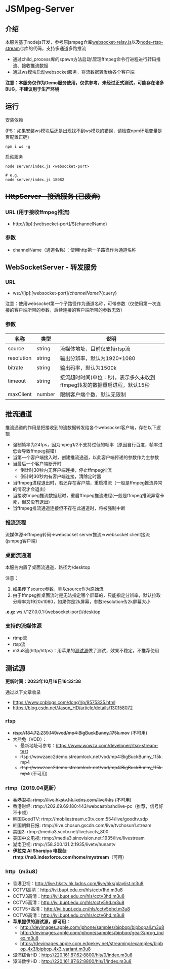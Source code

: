 # JSMpeg-Server
## 介绍

本服务基于nodejs开发，参考原jsmpeg仓库[websocket-relay.js](https://github.com/phoboslab/jsmpeg/blob/master/websocket-relay.js)以及[node-rtsp-stream](https://github.com/kyriesent/node-rtsp-stream)仓库的代码，支持多通道多路推流
- 通过child_process库的spawn方法启动\管理ffmpeg命令行进程进行转码推流、接收推流数据
- 通过ws模块启动websocket服务，将流数据转发给各个客户端

**注意：本服务仅作为Demo服务使用，仅供参考，未经过正式测试，可能存在诸多BUG，不建议用于生产环境**

## 运行
安装依赖

(PS：如果安装ws模块后还是出现找不到ws模块的错误，请检查npm环境变量是否配置正确)
```
npm i ws -g
```


启动服务
```shell
node server/index.js <websocket-port>

# e.g.
node server/index.js 18082
```

## ~~HttpServer - 接流服务 (已废弃)~~

### URL (用于接收ffmpeg推流)

- http://[ip]:[websocket-port]/${channelName}

### 参数
- channelName（通道名称）：使用http第一子路径作为通道名称



## WebSocketServer - 转发服务

### URL

- ws://[ip]:[websocket-port]/${channelName}?${query}

注意：使用websocket第一个子路径作为通道名称，可带参数（仅使用第一次连接的客户端所带的参数，后续连接的客户端所带的参数无效）

### 参数
| 名称       | 类型   | 说明                                                                     |
| ---------- | ------ | ------------------------------------------------------------------------ |
| source     | string | 流媒体地址，目前仅支持rtsp流                                             |
| resolution | string | 输出分辨率，默认为1920*1080                                              |
| bitrate    | string | 输出码率，默认为1500k                                                    |
| timeout    | string | 接流超时时间(单位：秒)，表示多久未收到ffmpeg转发的数据重启进程，默认15秒 |
| maxClient  | number | 限制客户端个数，默认无限制                                               |

## 推流通道

推流通道的作用是把接收到的流数据转发给各个websocket客户端，存在以下逻辑

- 强制帧率为24fps，因为mpeg1/2不支持过低的帧率（原因自行百度，帧率过低会导致ffmpeg报错）
- 当第一个客户端接入时，创建推流通道，以此客户端传递的参数作为主参数
- 当最后一个客户端断开时
  - 倒计时30秒内无客户端连接，停止ffmpeg推流
  - 倒计时30秒内有客户端连接，清除定时器
- 当ffmpeg进程退出时，若还存在客户端，重启推流（一般是ffmpeg推流异常的情况才会退出）
- 当接收fmpeg推流数据超时，重启ffmpeg推流进程(一般是ffmpeg推流异常卡死，但又没有退出)
- 当ffmpeg推流通道连接但不存在此通道时，将被强制中断


### 推流流程
流媒体源=>ffmpeg转码=>websocket server推流=>websocket client接流(jsmpeg客户端)


### 桌面流通道
本服务内置了桌面流通道，路径为/desktop

注意：
1. 如果传了source参数，则以source作为原始流
2. 由于ffmpeg推桌面流时是无法指定哪个屏幕的，只能指定分辨率，默认拉取分辨率为1920x1080，如果你是2k屏幕，参数resolution传2k屏幕大小

**.e.g:** ws://127.0.0.1:{websocket-port}/desktop


### 支持的流媒体源
- rtmp流
- rtsp流
- m3u8流(http/https)：用苹果的[测试源](http://devimages.apple.com.edgekey.net/streaming/examples/bipbop_4x3/gear2/prog_index.m3u8)做了测试，效果不稳定，不推荐使用

## 测试源

**更新时间：2023年10月16日16:32:38**

通过以下文章收录
- https://www.cnblogs.com/dong1/p/9575335.html
- https://blog.csdn.net/Jason_HD/article/details/130158072

### rtsp
- ~~rtsp://184.72.239.149/vod/mp4:BigBuckBunny_175k.mov~~   (不可用)
- 大熊兔（VOD）：
  - 最新地址可参考：https://www.wowza.com/developer/rtsp-stream-test
  - rtsp://wowzaec2demo.streamlock.net/vod/mp4:BigBuckBunny_115k.mp4
  - ~~rtsp://wowzaec2demo.streamlock.net/vod/mp4:BigBuckBunny_115k.mp4~~   (不可用)

### rtmp（2019.04更新）
- ~~香港卫视: rtmp://live.hkstv.hk.lxdns.com/live/hks~~ (不可用)
- 香港财经: rtmp://202.69.69.180:443/webcast/bshdlive-pc（推荐，信号好不卡顿）
- 韩国GoodTV: rtmp://mobliestream.c3tv.com:554/live/goodtv.sdp
- 韩国朝鲜日报: rtmp://live.chosun.gscdn.com/live/tvchosun1.stream
- 美国2: rtmp://media3.scctv.net/live/scctv_800
- 美国中文电视: rtmp://media3.sinovision.net:1935/live/livestream
- 湖南卫视: rtmp://58.200.131.2:1935/livetv/hunantv
- **伊拉克 Al Sharqiya 电视台: rtmp://ns8.indexforce.com/home/mystream**（可用）
  
### http（m3u8）
- 香港卫视：http://live.hkstv.hk.lxdns.com/live/hks/playlist.m3u8
- CCTV1高清：http://ivi.bupt.edu.cn/hls/cctv1hd.m3u8
- CCTV3高清：http://ivi.bupt.edu.cn/hls/cctv3hd.m3u8
- CCTV5高清：http://ivi.bupt.edu.cn/hls/cctv5hd.m3u8
- CCTV5+高清：http://ivi.bupt.edu.cn/hls/cctv5phd.m3u8
- CCTV6高清：http://ivi.bupt.edu.cn/hls/cctv6hd.m3u8
- **苹果提供的测试源，都可用：**
  + http://devimages.apple.com/iphone/samples/bipbop/bipbopall.m3u8
  + http://devimages.apple.com/iphone/samples/bipbop/gear3/prog_index.m3u8
  + https://devimages.apple.com.edgekey.net/streaming/examples/bipbop_4x3/bipbop_4x3_variant.m3u8
- 漳浦综合HD：http://220.161.87.62:8800/hls/0/index.m3u8
- 漳浦数字HD：http://220.161.87.62:8800/hls/1/index.m3u8